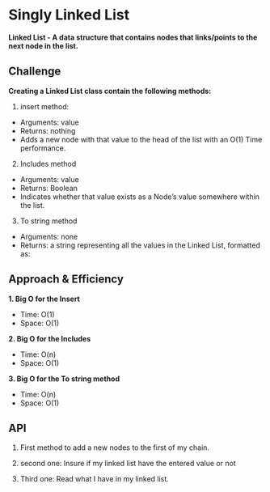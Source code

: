 # Singly Linked List
**Linked List - A data structure that contains nodes that links/points to the next node in the list.**

## Challenge

**Creating a Linked List class contain the following methods:**
1. insert method:
- Arguments: value
- Returns: nothing
- Adds a new node with that value to the head of the list with an O(1) Time performance.

2. Includes method
- Arguments: value
- Returns: Boolean
- Indicates whether that value exists as a Node’s value somewhere within the list.

3. To string method
- Arguments: none
- Returns: a string representing all the values in the Linked List, formatted as:

## Approach & Efficiency
**1. Big O for the Insert**
- Time: O(1)
- Space: O(1)

**2. Big O for the Includes**
- Time: O(n)
- Space: O(1)

**3. Big O for the To string method**
- Time: O(n)
- Space: O(1)


## API
1. First method to add a new nodes to the first of my chain.

2. second one: Insure if my linked list have the entered value or not

3. Third one: Read what I have in my linked list.
